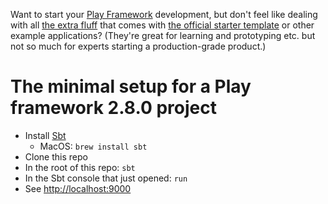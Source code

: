 Want to start your [Play Framework](https://www.playframework.com/documentation/2.8.x) development, but don't feel like dealing with all [the extra fluff](https://github.com/playframework/play-scala-seed.g8/tree/2.8.x/src/main/g8) that comes with [the official starter template](https://www.playframework.com/documentation/2.8.x/NewApplication) or other example applications? (They're great for learning and prototyping etc. but not so much for experts starting a production-grade product.)

# The minimal setup for a Play framework 2.8.0 project

* Install [Sbt](http://www.scala-sbt.org/index.html)
  * MacOS: `brew install sbt`
* Clone this repo
* In the root of this repo: `sbt`
* In the Sbt console that just opened: `run`
* See [http://localhost:9000](http://localhost:9000)
